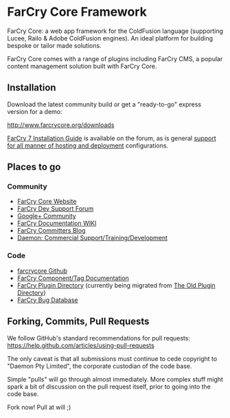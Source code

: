FarCry Core Framework
====

FarCry Core: a web app framework for the ColdFusion language (supporting Lucee, Railo & Adobe ColdFusion engines). An ideal platform for building bespoke or tailor made solutions.

FarCry Core comes with a range of plugins including FarCry CMS, a popular content management solution built with FarCry Core.

## Installation

Download the latest community build or get a "ready-to-go" express version for a demo:

<http://www.farcrycore.org/downloads>

[FarCry 7 Installation Guide](http://discourse.farcrycore.org/t/farcry-7-installation-guide/119) is available on the forum, as is general [support for all manner of hosting and deployment](http://discourse.farcrycore.org/category/support) configurations.

## Places to go

### Community

- [FarCry Core Website](http://www.farcrycore.org)
- [FarCry Dev Support Forum](http://discourse.farcrycore.org/)
- [Google+ Community](https://plus.google.com/communities/107650642291146266954)
- [FarCry Documentation WIKI](https://farcry.jira.com/wiki/display/FCDEV60/Home)
- [FarCry Committers Blog](http://blog.farcrycore.org)
- [Daemon: Commercial Support/Training/Development](http://www.daemon.com.au)

### Code
- [farcrycore Github](https://github.com/farcrycore)
- [FarCry Component/Tag Documentation](http://docs.farcrycore.org)
- [FarCry Plugin Directory](http://discourse.farcrycore.org/category/plugins) (currently being migrated from [The Old Plugin Directory](http://plugins.farcrycore.org))
- [FarCry Bug Database](https://farcry.jira.com)


## Forking, Commits, Pull Requests

We follow GitHub's standard recommendations for pull requests:
  https://help.github.com/articles/using-pull-requests

The only caveat is that all submissions must continue to cede copyright to "Daemon Pty Limited", the corporate custodian of the code base.

Simple "pulls" will go through almost immediately.  More complex stuff might spark a bit of discussion on the pull request itself, prior to going into the code base.

Fork now! Pull at will ;)
